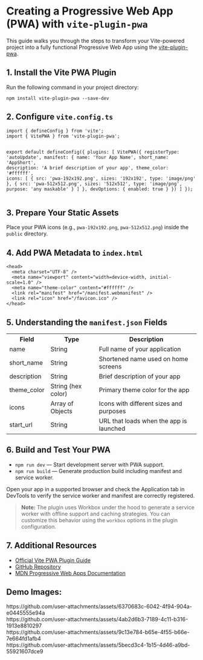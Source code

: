 <h1>Creating a Progressive Web App (PWA) with <code>vite-plugin-pwa</code></h1>

<p>This guide walks you through the steps to transform your Vite-powered project into a fully functional Progressive Web App using the <a href="https://github.com/vite-pwa/vite-plugin-pwa">vite-plugin-pwa</a>.</p>

<h2>1. Install the Vite PWA Plugin</h2>
<p>Run the following command in your project directory:</p>
<pre><code>npm install vite-plugin-pwa --save-dev</code></pre>

<h2>2. Configure <code>vite.config.ts</code></h2>
<pre><code>import { defineConfig } from 'vite';
import { VitePWA } from 'vite-plugin-pwa';

export default defineConfig({
  plugins: [
    VitePWA({
      registerType: 'autoUpdate',
      manifest: {
        name: 'Your App Name',
        short_name: 'AppShort',
        description: 'A brief description of your app',
        theme_color: '#ffffff',
        icons: [
          {
            src: 'pwa-192x192.png',
            sizes: '192x192',
            type: 'image/png'
          },
          {
            src: 'pwa-512x512.png',
            sizes: '512x512',
            type: 'image/png',
            purpose: 'any maskable'
          }
        ]
      },
      devOptions: {
        enabled: true
      }
    })
  ]
});
</code></pre>

<h2>3. Prepare Your Static Assets</h2>
<p>Place your PWA icons (e.g., <code>pwa-192x192.png</code>, <code>pwa-512x512.png</code>) inside the <code>public</code> directory.</p>

<h2>4. Add PWA Metadata to <code>index.html</code></h2>
<pre><code>&lt;head&gt;
  &lt;meta charset="UTF-8" /&gt;
  &lt;meta name="viewport" content="width=device-width, initial-scale=1.0" /&gt;
  &lt;meta name="theme-color" content="#ffffff" /&gt;
  &lt;link rel="manifest" href="/manifest.webmanifest" /&gt;
  &lt;link rel="icon" href="/favicon.ico" /&gt;
&lt;/head&gt;
</code></pre>

<h2>5. Understanding the <code>manifest.json</code> Fields</h2>
<table>
  <tr>
    <th>Field</th>
    <th>Type</th>
    <th>Description</th>
  </tr>
  <tr>
    <td>name</td>
    <td>String</td>
    <td>Full name of your application</td>
  </tr>
  <tr>
    <td>short_name</td>
    <td>String</td>
    <td>Shortened name used on home screens</td>
  </tr>
  <tr>
    <td>description</td>
    <td>String</td>
    <td>Brief description of your app</td>
  </tr>
  <tr>
    <td>theme_color</td>
    <td>String (hex color)</td>
    <td>Primary theme color for the app</td>
  </tr>
  <tr>
    <td>icons</td>
    <td>Array of Objects</td>
    <td>Icons with different sizes and purposes</td>
  </tr>
  <tr>
    <td>start_url</td>
    <td>String</td>
    <td>URL that loads when the app is launched</td>
  </tr>
</table>

<h2>6. Build and Test Your PWA</h2>
<ul>
  <li><code>npm run dev</code> — Start development server with PWA support.</li>
  <li><code>npm run build</code> — Generate production build including manifest and service worker.</li>
</ul>
<p>Open your app in a supported browser and check the Application tab in DevTools to verify the service worker and manifest are correctly registered.</p>

<blockquote>
  <strong>Note:</strong> The plugin uses Workbox under the hood to generate a service worker with offline support and caching strategies. You can customize this behavior using the <code>workbox</code> options in the plugin configuration.
</blockquote>

<h2>7. Additional Resources</h2>
<ul>
  <li><a href="https://vite-pwa-org.netlify.app/guide/">Official Vite PWA Plugin Guide</a></li>
  <li><a href="https://github.com/vite-pwa/vite-plugin-pwa">GitHub Repository</a></li>
  <li><a href="https://developer.mozilla.org/en-US/docs/Web/Progressive_web_apps">MDN Progressive Web Apps Documentation</a></li>
</ul>
<h2>Demo Images:</h2>
https://github.com/user-attachments/assets/6370683c-6042-4f94-904a-e0445555e94a<br/>
https://github.com/user-attachments/assets/4ab2d6b3-7189-4c11-b316-1913e8810297<br/>
https://github.com/user-attachments/assets/9c13e784-b65e-4f55-b66e-7e664fd1afb4<br/>
https://github.com/user-attachments/assets/5becd3c4-1b15-4d46-a9bd-55921607dce9






